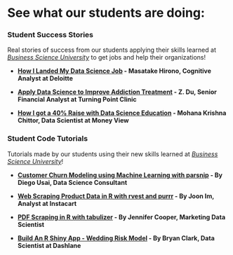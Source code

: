 

# See what our students are doing:

### Student Success Stories

Real stories of success from our students applying their skills learned at [_Business Science University_](https://university.business-science.io/) to get jobs and help their organizations!

- __[How I Landed My Data Science Job](https://www.business-science.io/business/2019/11/27/how_i_got_my_data_science_job.html) - Masatake Hirono, Cognitive Analyst at Deloitte__

- __[Apply Data Science to Improve Addiction Treatment](https://www.business-science.io/business/2019/11/11/data-science-improve-addiction-treatment.html) - Z. Du, Senior Financial Analyst at Turning Point Clinic__

- __[How I got a 40% Raise with Data Science Education](https://www.business-science.io/business/2020/04/13/increase-salary-data-science.html) - Mohana Krishna Chittor, Data Scientist at Money View__ 

### Student Code Tutorials

Tutorials made by our students using their new skills learned at [_Business Science University_](https://university.business-science.io/)! 

- __[Customer Churn Modeling using Machine Learning with parsnip](https://www.business-science.io/code-tools/2019/11/18/parsnip-churn-classification-machine-learning.html) - By Diego Usai, Data Science Consultant__

- __[Web Scraping Product Data in R with rvest and purrr](https://www.business-science.io/code-tools/2019/10/07/rvest-web-scraping.html) - By Joon Im, Analyst at Instacart__

- __[PDF Scraping in R with tabulizer](https://www.business-science.io/code-tools/2019/09/23/tabulizer-pdf-scraping.html) - By Jennifer Cooper, Marketing Data Scientist__

- __[Build An R Shiny App - Wedding Risk Model](https://www.business-science.io/business/2019/06/09/Wedding-Risk-Model-App.html) - By Bryan Clark, Data Scientist at Dashlane__

